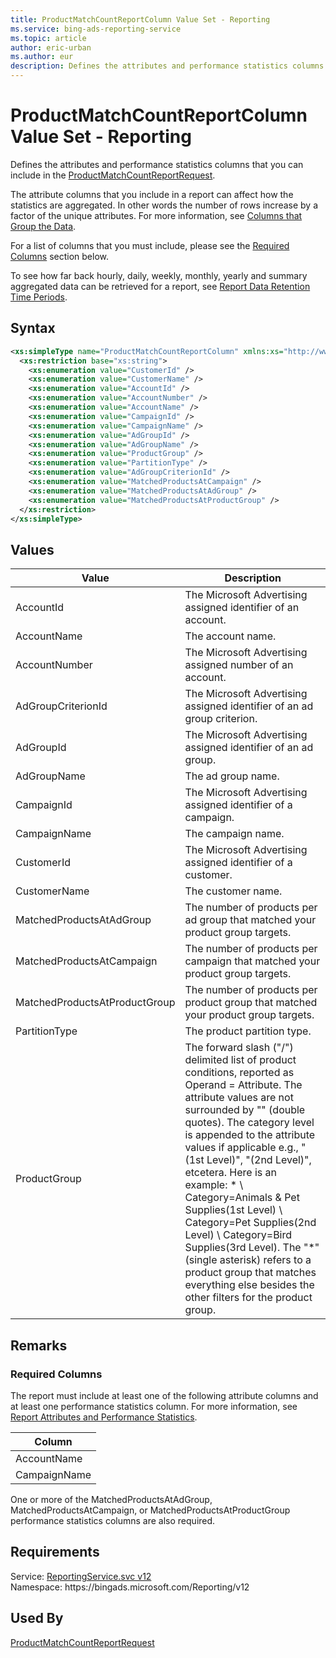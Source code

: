 ```yaml
---
title: ProductMatchCountReportColumn Value Set - Reporting
ms.service: bing-ads-reporting-service
ms.topic: article
author: eric-urban
ms.author: eur
description: Defines the attributes and performance statistics columns that you can include in the ProductMatchCountReportRequest.
---
```

# ProductMatchCountReportColumn Value Set - Reporting
Defines the attributes and performance statistics columns that you can include in the [ProductMatchCountReportRequest](productmatchcountreportrequest.md).

The attribute columns that you include in a report can affect how the statistics are aggregated. In other words the number of rows increase by a factor of the unique attributes. For more information, see [Columns that Group the Data](../guides/reports.md#columnsdata).

For a list of columns that you must include, please see the [Required Columns](#requiredcolumns) section below.

To see how far back hourly, daily, weekly, monthly, yearly and summary aggregated data can be retrieved for a report, see [Report Data Retention Time Periods](../guides/report-data-retention-time-periods.md).

## Syntax
```xml
<xs:simpleType name="ProductMatchCountReportColumn" xmlns:xs="http://www.w3.org/2001/XMLSchema">
  <xs:restriction base="xs:string">
    <xs:enumeration value="CustomerId" />
    <xs:enumeration value="CustomerName" />
    <xs:enumeration value="AccountId" />
    <xs:enumeration value="AccountNumber" />
    <xs:enumeration value="AccountName" />
    <xs:enumeration value="CampaignId" />
    <xs:enumeration value="CampaignName" />
    <xs:enumeration value="AdGroupId" />
    <xs:enumeration value="AdGroupName" />
    <xs:enumeration value="ProductGroup" />
    <xs:enumeration value="PartitionType" />
    <xs:enumeration value="AdGroupCriterionId" />
    <xs:enumeration value="MatchedProductsAtCampaign" />
    <xs:enumeration value="MatchedProductsAtAdGroup" />
    <xs:enumeration value="MatchedProductsAtProductGroup" />
  </xs:restriction>
</xs:simpleType>
```

## <a name="values"></a>Values

|Value|Description|
|-----------|---------------|
|<a name="accountid"></a>AccountId|The Microsoft Advertising assigned identifier of an account.|
|<a name="accountname"></a>AccountName|The account name.|
|<a name="accountnumber"></a>AccountNumber|The Microsoft Advertising assigned number of an account.|
|<a name="adgroupcriterionid"></a>AdGroupCriterionId|The Microsoft Advertising assigned identifier of an ad group criterion.|
|<a name="adgroupid"></a>AdGroupId|The Microsoft Advertising assigned identifier of an ad group.|
|<a name="adgroupname"></a>AdGroupName|The ad group name.|
|<a name="campaignid"></a>CampaignId|The Microsoft Advertising assigned identifier of a campaign.|
|<a name="campaignname"></a>CampaignName|The campaign name.|
|<a name="customerid"></a>CustomerId|The Microsoft Advertising assigned identifier of a customer.|
|<a name="customername"></a>CustomerName|The customer name.|
|<a name="matchedproductsatadgroup"></a>MatchedProductsAtAdGroup|The number of products per ad group that matched your product group targets.|
|<a name="matchedproductsatcampaign"></a>MatchedProductsAtCampaign|The number of products per campaign that matched your product group targets.|
|<a name="matchedproductsatproductgroup"></a>MatchedProductsAtProductGroup|The number of products per product group that matched your product group targets.|
|<a name="partitiontype"></a>PartitionType|The product partition type.|
|<a name="productgroup"></a>ProductGroup|The forward slash ("/") delimited list of product conditions, reported as Operand = Attribute. The attribute values are not surrounded by "" (double quotes). The category level is appended to the attribute values if applicable e.g., "(1st Level)", "(2nd Level)", etcetera. Here is an example: * \ Category=Animals & Pet Supplies(1st Level) \ Category=Pet Supplies(2nd Level) \ Category=Bird Supplies(3rd Level). The "*" (single asterisk) refers to a product group that matches everything else besides the other filters for the product group.|

## <a name="remarks"></a>Remarks
### <a name="requiredcolumns"></a>Required Columns
The report must include at least one of the following attribute columns and at least one performance statistics column. For more information, see [Report Attributes and Performance Statistics](../guides/report-attributes-performance-statistics.md).

|Column|
|----------|
|AccountName|
|CampaignName|

One or more of the MatchedProductsAtAdGroup, MatchedProductsAtCampaign, or MatchedProductsAtProductGroup performance statistics columns are also required.

## Requirements
Service: [ReportingService.svc v12](https://reporting.api.bingads.microsoft.com/Api/Advertiser/Reporting/v12/ReportingService.svc)  
Namespace: https\://bingads.microsoft.com/Reporting/v12  

## Used By
[ProductMatchCountReportRequest](productmatchcountreportrequest.md)  
